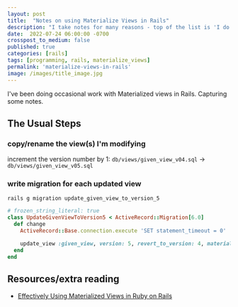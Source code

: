 ```yaml
---
layout: post
title:  "Notes on using Materialize Views in Rails"
description: "I take notes for many reasons - top of the list is 'I do not feel very smart most days, need every piece of help I can get.'"
date:  2022-07-24 06:00:00 -0700
crosspost_to_medium: false
published: true
categories: [rails]
tags: [programming, rails, materialize_views]
permalink: 'materialize-views-in-rails'
image: /images/title_image.jpg
---
```


I've been doing occasional work with Materialized views in Rails. Capturing some notes.

## The Usual Steps

### copy/rename the view(s) I'm modifying

increment the version number by 1: `db/views/given_view_v04.sql` -> `db/views/given_view_v05.sql`

### write migration for each updated view


```
rails g migration update_given_view_to_version_5
```

```ruby
# frozen_string_literal: true
class UpdateGivenViewToVersion5 < ActiveRecord::Migration[6.0]
  def change
    ActiveRecord::Base.connection.execute 'SET statement_timeout = 0'

    update_view :given_view, version: 5, revert_to_version: 4, materialized: true
  end
end
```

## Resources/extra reading

- [Effectively Using Materialized Views in Ruby on Rails](https://pganalyze.com/blog/materialized-views-ruby-rails)
